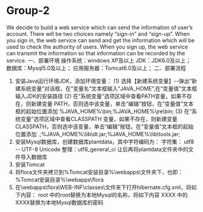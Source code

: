 # Group-2
We decide to build a web service which can send the information of user’s account. There will be two choices namely “sign-in” and “sign-up”. When you sign in, the web service can send and get the information which will be used to check the authority of users. When you sign up, the web service can transmit the information so that information can be recorded by the service. 
一、部署环境 
操作系统：windows XP及以上
JDK：JDK6.0及以上；
数据库：Mysql5.0及以上；
应用服务器：Tomcat6.0及以上；
二、部署流程 
1. 安装Java运行环境JDK，添加环境变量： 
(1) 选择【新建系统变量】--弹出“新建系统变量”对话框，在“变量名”文本框输入“JAVA_HOME”,在“变量值”文本框输入JDK的安装路径
(2) 在“系统变量”选项区域中查看PATH变量，如果不存在，则新建变量 PATH，否则选中该变量，单击“编辑”按钮，在“变量值”文本框的起始位置添加 %JAVA_HOME%\bin;%JAVA_HOME%\jre\bin;
(3) 在“系统变量”选项区域中查看CLASSPATH 变量，如果不存在，则新建变量CLASSPATH，否则选中该变量，单击“编辑”按钮，在“变量值”文本框的起始位置添加 .;%JAVA_HOME%\lib\dt.jar;%JAVA_HOME%\lib\tools.jar;
2. 安装Mysql数据库，创建数据库plantdata，其中字符编码为： 字符集： utf8 -- UTF-8 Unicode 整理：utf8_general_ci 让后再将plantdata文件夹中的文件导入数据库
3. 安装Tomcat
4. 将flora文件夹拷贝到%Tomcat安装目录%\webapps\文件夹下，也即： %Tomcat安装目录%\webapps\flora
5. 在\webapps\flora\WEB-INF\classes\文件夹下打开hibernate.cfg.xml，将如下内容：
<property name="connection.username">root</property> 中的root替换为本地Mysql的名称，将如下内容 <property name="connection.password">XXXX</property> 中的XXXX替换为本地Mysql数据库的密码
